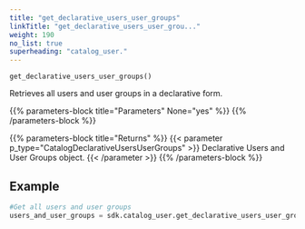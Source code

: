 ```yaml
---
title: "get_declarative_users_user_groups"
linkTitle: "get_declarative_users_user_grou..."
weight: 190
no_list: true
superheading: "catalog_user."
---
```


<!-- TODO -->

``get_declarative_users_user_groups()``

Retrieves all users and user groups in a declarative form.

{{% parameters-block  title="Parameters" None="yes" %}}
{{% /parameters-block %}}

{{% parameters-block title="Returns" %}}
{{< parameter p_type="CatalogDeclarativeUsersUserGroups" >}}
Declarative Users and User Groups object.
{{< /parameter >}}
{{% /parameters-block %}}

## Example

```python
#Get all users and user groups
users_and_user_groups = sdk.catalog_user.get_declarative_users_user_groups()
```
